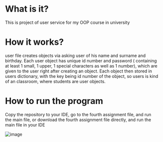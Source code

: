 # What is it?

This is project of user service for my OOP course in university

# How it works?

user file creates objects via asking user of his name and surname and birthday. Each user object has unique id number and password ( containing at least 1 small, 1 upper, 1 special characters as well as 1 number), which are given to the user right after creating an object.
Each object then stored in users dictionary, with the key being id number of the object, so users is kind of an classroom, where students are user objects.

# How to run the program
Copy the repository to your IDE, go to the fourth assignment file, and run the main file, or download the fourth assignment file directly, and run the main file in your IDE

![image](https://github.com/user-attachments/assets/abfd3c22-80cc-41d3-80c2-7b954ec432ea)
